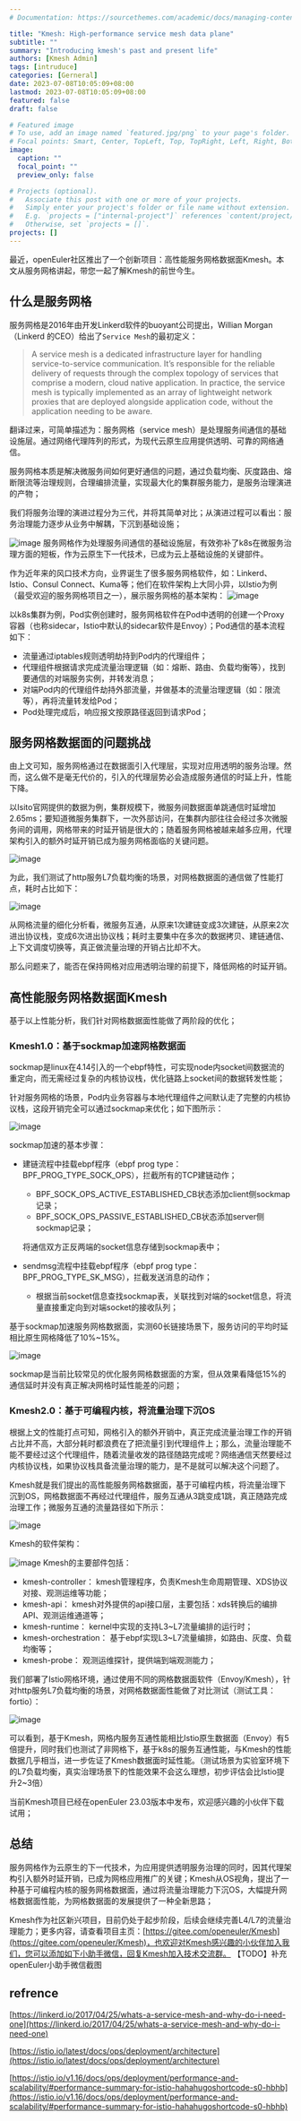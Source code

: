 ```yaml
---
# Documentation: https://sourcethemes.com/academic/docs/managing-content/

title: "Kmesh: High-performance service mesh data plane"
subtitle: ""
summary: "Introducing kmesh's past and present life"
authors: [Kmesh Admin]
tags: [intruduce]
categories: [Gerneral]
date: 2023-07-08T10:05:09+08:00
lastmod: 2023-07-08T10:05:09+08:00
featured: false
draft: false

# Featured image
# To use, add an image named `featured.jpg/png` to your page's folder.
# Focal points: Smart, Center, TopLeft, Top, TopRight, Left, Right, BottomLeft, Bottom, BottomRight.
image:
  caption: ""
  focal_point: ""
  preview_only: false

# Projects (optional).
#   Associate this post with one or more of your projects.
#   Simply enter your project's folder or file name without extension.
#   E.g. `projects = ["internal-project"]` references `content/project/deep-learning/index.md`.
#   Otherwise, set `projects = []`.
projects: []
---
```

最近，openEuler社区推出了一个创新项目：高性能服务网格数据面Kmesh。本文从服务网格讲起，带您一起了解Kmesh的前世今生。

## 什么是服务网格

服务网格是2016年由开发Linkerd软件的buoyant公司提出，Willian Morgan（Linkerd 的CEO）给出了`Service Mesh`的最初定义：

> A service mesh is a dedicated infrastructure layer for handling service-to-service communication. It’s responsible for the reliable delivery of requests through the complex topology of services that comprise a modern, cloud native application. In practice, the service mesh is typically implemented as an array of lightweight network proxies that are deployed alongside application code, without the application needing to be aware.

翻译过来，可简单描述为：服务网格（service mesh）是处理服务间通信的基础设施层。通过网络代理阵列的形式，为现代云原生应用提供透明、可靠的网络通信。

服务网格本质是解决微服务间如何更好通信的问题，通过负载均衡、灰度路由、熔断限流等治理规则，合理编排流量，实现最大化的集群服务能力，是服务治理演进的产物；

我们将服务治理的演进过程分为三代，并将其简单对比；从演进过程可以看出：服务治理能力逐步从业务中解耦，下沉到基础设施；

![image](./images/servicemesh-evolution.png)
服务网格作为处理服务间通信的基础设施层，有效弥补了k8s在微服务治理方面的短板，作为云原生下一代技术，已成为云上基础设施的关键部件。

作为近年来的风口技术方向，业界诞生了很多服务网格软件，如：Linkerd、Istio、Consul Connect、Kuma等；他们在软件架构上大同小异，以Istio为例（最受欢迎的服务网格项目之一），展示服务网格的基本架构：
![image](./images/istio-arch.png)

以k8s集群为例，Pod实例创建时，服务网格软件在Pod中透明的创建一个Proxy容器（也称sidecar，Istio中默认的sidecar软件是Envoy）；Pod通信的基本流程如下：

* 流量通过iptables规则透明劫持到Pod内的代理组件；
* 代理组件根据请求完成流量治理逻辑（如：熔断、路由、负载均衡等），找到要通信的对端服务实例，并转发消息；
* 对端Pod内的代理组件劫持外部流量，并做基本的流量治理逻辑（如：限流等），再将流量转发给Pod；
* Pod处理完成后，响应报文按原路径返回到请求Pod；

## 服务网格数据面的问题挑战

由上文可知，服务网格通过在数据面引入代理层，实现对应用透明的服务治理。然而，这么做不是毫无代价的，引入的代理层势必会造成服务通信的时延上升，性能下降。

以Isito官网提供的数据为例，集群规模下，微服务间数据面单跳通信时延增加2.65ms；要知道微服务集群下，一次外部访问，在集群内部往往会经过多次微服务间的调用，网格带来的时延开销是很大的；随着服务网格被越来越多应用，代理架构引入的额外时延开销已成为服务网格面临的关键问题。

![image](./images/istio-performance.png)

为此，我们测试了http服务L7负载均衡的场景，对网格数据面的通信做了性能打点，耗时占比如下：

![image](./images/istio-perf-analysis.png)

从网格流量的细化分析看，微服务互通，从原来1次建链变成3次建链，从原来2次进出协议栈，变成6次进出协议栈；耗时主要集中在多次的数据拷贝、建链通信、上下文调度切换等，真正做流量治理的开销占比却不大。

那么问题来了，能否在保持网格对应用透明治理的前提下，降低网格的时延开销。

## 高性能服务网格数据面Kmesh

基于以上性能分析，我们针对网格数据面性能做了两阶段的优化；

### Kmesh1.0：基于sockmap加速网格数据面

sockmap是linux在4.14引入的一个ebpf特性，可实现node内socket间数据流的重定向，而无需经过复杂的内核协议栈，优化链路上socket间的数据转发性能；

针对服务网格的场景，Pod内业务容器与本地代理组件之间默认走了完整的内核协议栈，这段开销完全可以通过sockmap来优化；如下图所示：

![image](./images/sockmap.png)

sockmap加速的基本步骤：

* 建链流程中挂载ebpf程序（ebpf prog type：BPF_PROG_TYPE_SOCK_OPS），拦截所有的TCP建链动作；
  
  * BPF_SOCK_OPS_ACTIVE_ESTABLISHED_CB状态添加client侧sockmap记录；
  * BPF_SOCK_OPS_PASSIVE_ESTABLISHED_CB状态添加server侧sockmap记录；
  
  将通信双方正反两端的socket信息存储到sockmap表中；
* sendmsg流程中挂载ebpf程序（ebpf prog type：BPF_PROG_TYPE_SK_MSG），拦截发送消息的动作；
  
  * 根据当前socket信息查找sockmap表，关联找到对端的socket信息，将流量直接重定向到对端socket的接收队列；

基于sockmap加速服务网格数据面，实测60长链接场景下，服务访问的平均时延相比原生网格降低了10%~15%。

![image](./images/sockmap-performance.png)

sockmap是当前比较常见的优化服务网格数据面的方案，但从效果看降低15%的通信延时并没有真正解决网格时延性能差的问题；

### Kmesh2.0：基于可编程内核，将流量治理下沉OS

根据上文的性能打点可知，网格引入的额外开销中，真正完成流量治理工作的开销占比并不高，大部分耗时都浪费在了把流量引到代理组件上；那么，流量治理能不能不要经过这个代理组件，随着流量收发的路径随路完成呢？网络通信天然要经过内核协议栈，如果协议栈具备流量治理的能力，是不是就可以解决这个问题了。

Kmesh就是我们提出的高性能服务网格数据面，基于可编程内核，将流量治理下沉到OS，网格数据面不再经过代理组件，服务互通从3跳变成1跳，真正随路完成治理工作；微服务互通的流量路径如下所示：

![image](./images/istio-kmesh-datapath-compare.png)

Kmesh的软件架构：

![image](./images/kmesh-arch.png)
Kmesh的主要部件包括：

* kmesh-controller：
  kmesh管理程序，负责Kmesh生命周期管理、XDS协议对接、观测运维等功能；
* kmesh-api：
  kmesh对外提供的api接口层，主要包括：xds转换后的编排API、观测运维通道等；
* kmesh-runtime：
  kernel中实现的支持L3~L7流量编排的运行时；
* kmesh-orchestration：
  基于ebpf实现L3~L7流量编排，如路由、灰度、负载均衡等；
* kmesh-probe：
  观测运维探针，提供端到端观测能力；

我们部署了Istio网格环境，通过使用不同的网格数据面软件（Envoy/Kmesh），针对http服务L7负载均衡的场景，对网格数据面性能做了对比测试（测试工具：fortio）：

![image](./images/kmesh-performance.png)

可以看到，基于Kmesh，网格内服务互通性能相比Istio原生数据面（Envoy）有5倍提升，同时我们也测试了非网格下，基于k8s的服务互通性能，与Kmesh的性能数据几乎相当，进一步佐证了Kmesh数据面时延性能。（测试场景为实验室环境下的L7负载均衡，真实治理场景下的性能效果不会这么理想，初步评估会比Istio提升2~3倍）

当前Kmesh项目已经在openEuler 23.03版本中发布，欢迎感兴趣的小伙伴下载试用；

## 总结

服务网格作为云原生的下一代技术，为应用提供透明服务治理的同时，因其代理架构引入额外时延开销，已成为网格应用推广的关键；Kmesh从OS视角，提出了一种基于可编程内核的服务网格数据面，通过将流量治理能力下沉OS，大幅提升网格数据面性能，为网格数据面的发展提供了一种全新思路；

Kmesh作为社区新兴项目，目前仍处于起步阶段，后续会继续完善L4/L7的流量治理能力；更多内容，请查看项目主页：[https://gitee.com/openeuler/Kmesh](https://gitee.com/openeuler/Kmesh)，也欢迎对Kmesh感兴趣的小伙伴加入我们，您可以添加如下小助手微信，回复Kmesh加入技术交流群。
【TODO】补充openEuler小助手微信截图

## refrence

[https://linkerd.io/2017/04/25/whats-a-service-mesh-and-why-do-i-need-one](https://linkerd.io/2017/04/25/whats-a-service-mesh-and-why-do-i-need-one)

[https://istio.io/latest/docs/ops/deployment/architecture](https://istio.io/latest/docs/ops/deployment/architecture)

[https://istio.io/v1.16/docs/ops/deployment/performance-and-scalability/#performance-summary-for-istio-hahahugoshortcode-s0-hbhb](https://istio.io/v1.16/docs/ops/deployment/performance-and-scalability/#performance-summary-for-istio-hahahugoshortcode-s0-hbhb)

